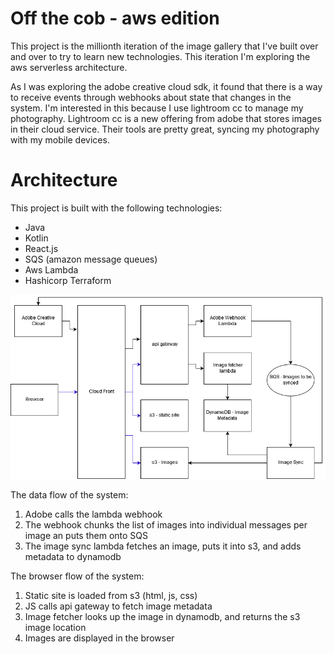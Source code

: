 Off the cob - aws edition
=============
This project is the millionth iteration of the image gallery that I've
built over and over to try to learn new technologies. This
iteration I'm exploring the aws serverless architecture.

As I was exploring the adobe creative cloud sdk, it found that there is
a way to receive events through webhooks about state that 
changes in the system. I'm interested in this because I use lightroom cc to 
manage my photography. Lightroom cc is a new offering from adobe that stores
images in their cloud service. Their tools are pretty great, syncing my photography
with my mobile devices.

# Architecture
This project is built with the following technologies:
* Java
* Kotlin
* React.js
* SQS (amazon message queues)
* Aws Lambda
* Hashicorp Terraform

![architecture](architecture.png)

The data flow of the system:
1. Adobe calls the lambda webhook
1. The webhook chunks the list of images into individual messages per image an puts them onto SQS
1. The image sync lambda fetches an image, puts it into s3, and adds metadata to dynamodb

The browser flow of the system:
1. Static site is loaded from s3 (html, js, css)
1. JS calls api gateway to fetch image metadata
1. Image fetcher looks up the image in dynamodb, and returns the s3 image location
1. Images are displayed in the browser
